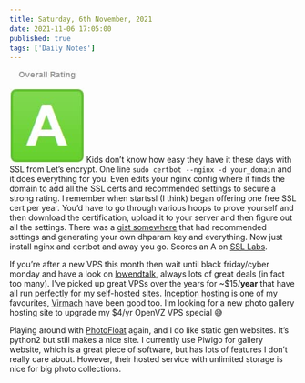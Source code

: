 ```yaml
---
title: Saturday, 6th November, 2021
date: 2021-11-06 17:05:00
published: true
tags: ['Daily Notes']
---
```

![](/assets/img/ssla.jpg)
Kids don’t know how easy they have it these days with SSL from Let’s encrypt. One line `sudo certbot --nginx -d your_domain` and it does everything for you. Even edits your nginx config where it finds the domain to add all the SSL certs and recommended settings to secure a strong rating. I remember when startssl (I think) began offering one free SSL cert per year. You’d have to go through various hoops to prove yourself and then download the certification, upload it to your server and then figure out all the settings. There was a [gist somewhere](https://gist.github.com/konklone/6532544) that had recommended settings and generating your own dhparam key and everything. Now just install nginx and certbot and away you go. Scores an A on [SSL Labs](https://www.ssllabs.com/ssltest/).

If you’re after a new VPS this month then wait until black friday/cyber monday and have a look on [lowendtalk](https://www.lowendtalk.com/), always lots of great deals (in fact too many). I’ve picked up great VPSs over the years for \~\$15/**year** that have all run perfectly for my self-hosted sites. [Inception hosting](https://inceptionhosting.com/) is one of my favourites, [Virmach](https://virmach.com/) have been good too. I’m looking for a new photo gallery hosting site to upgrade my \$4/yr OpenVZ VPS special 😅

Playing around with [PhotoFloat](https://github.com/alexjj/photofloat) again, and I do like static gen websites. It’s python2 but still makes a nice site. I currently use Piwigo for gallery website, which is a great piece of software, but has lots of features I don’t really care about. However, their hosted service with unlimited storage is nice for big photo collections.